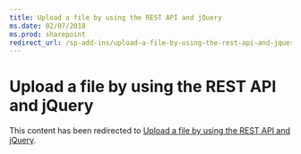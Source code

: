 ```yaml
---
title: Upload a file by using the REST API and jQuery
ms.date: 02/07/2018
ms.prod: sharepoint
redirect_url: /sp-add-ins/upload-a-file-by-using-the-rest-api-and-jquery
---
```



# Upload a file by using the REST API and jQuery

This content has been redirected to [Upload a file by using the REST API and jQuery](../../sp-add-ins/upload-a-file-by-using-the-rest-api-and-jquery.md).